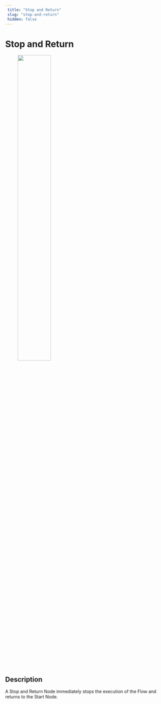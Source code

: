 ```yaml
---
 title: "Stop and Return" 
 slug: "stop-and-return" 
 hidden: false 
---
```

# Stop and Return

<figure>
  <img class="image-center" src="../../../../../_assets/ai/build/node-reference/logic/stop-and-return.png" width="50%" />
</figure>

## Description

A Stop and Return Node immediately stops the execution of the Flow and returns to the Start Node.
